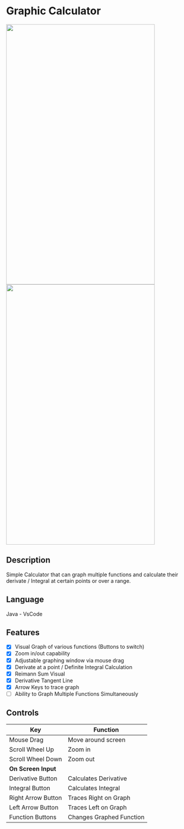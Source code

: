 # Graphic Calculator
<img src="https://github.com/MatthewDRomano/Graphic-Calculator/assets/120230187/6bcfba33-2657-4a8a-b63d-dcb306684316" height = "700" width="400">
<img src="https://github.com/MatthewDRomano/Graphic-Calculator/assets/120230187/e43613fd-3de8-48bd-b208-7636e37987d2" height = "700" width="400">

## Description
Simple Calculator that can graph multiple functions and calculate their derivate / Integral at certain points or over a range.

## Language
Java - VsCode

## Features
- [x] Visual Graph of various functions (Buttons to switch)
- [x] Zoom in/out capability
- [x] Adjustable graphing window via mouse drag
- [x] Derivate at a point / Definite Integral Calculation
- [x] Reimann Sum Visual
- [x] Derivative Tangent Line 
- [x] Arrow Keys to trace graph
- [ ] Ability to Graph Multiple Functions Simultaneously

## Controls
| Key | Function |
| --- | -------- |
|  Mouse Drag  | Move around screen  |
|  Scroll Wheel Up  |   Zoom in   |
|  Scroll Wheel Down  | Zoom out |
| **On Screen Input** |
|  Derivative Button  |   Calculates Derivative  |
|  Integral Button  |   Calculates Integral  |
|  Right Arrow Button  |Traces Right on Graph|
|  Left Arrow Button  | Traces Left on Graph |
|  Function Buttons  | Changes Graphed Function |
